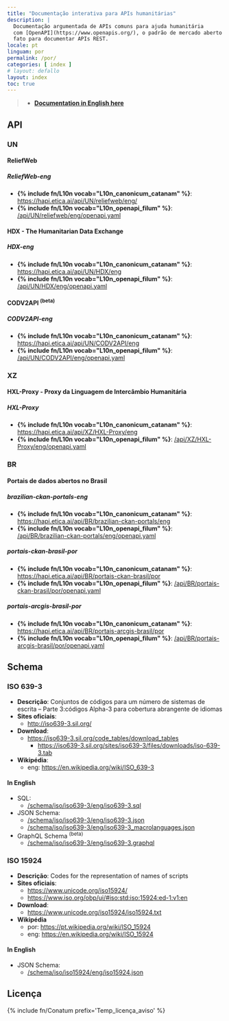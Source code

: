 ```yaml
---
title: "Documentação interativa para APIs humanitárias"
description: |
  Documentação argumentada de APIs comuns para ajuda humanitária
  com [OpenAPI](https://www.openapis.org/), o padrão de mercado aberto de
  fato para documentar APIs REST.
locale: pt
linguam: por
permalink: /por/
categories: [ index ]
# layout: defallo
layout: index
toc: true
---
```


> - **[Documentation in English here](/eng/)**

## API

### UN

#### ReliefWeb
<!--
- **Wikipedia**:
  - eng: <https://en.wikipedia.org/wiki/ReliefWeb>
-->

##### ReliefWeb-eng
- **{% include fn/L10n vocab="L10n_canonicum_catanam" %}**: <https://hapi.etica.ai/api/UN/reliefweb/eng/>
- **{% include fn/L10n vocab="L10n_openapi_filum" %}**: [/api/UN/reliefweb/eng/openapi.yaml](/api/UN/reliefweb/eng/openapi.yaml)

#### HDX - The Humanitarian Data Exchange

##### HDX-eng
- **{% include fn/L10n vocab="L10n_canonicum_catanam" %}**: <https://hapi.etica.ai/api/UN/HDX/eng>
- **{% include fn/L10n vocab="L10n_openapi_filum" %}**: [/api/UN/HDX/eng/openapi.yaml](/api/UN/HDX/eng/openapi.yaml)

#### CODV2API <sup>(beta)</sup>

##### CODV2API-eng
- **{% include fn/L10n vocab="L10n_canonicum_catanam" %}**: <https://hapi.etica.ai/api/UN/CODV2API/eng>
- **{% include fn/L10n vocab="L10n_openapi_filum" %}**: [/api/UN/CODV2API/eng/openapi.yaml](/api/UN/CODV2API/eng/openapi.yaml)

### XZ

#### HXL-Proxy - Proxy da Linguagem de Intercâmbio Humanitária

##### HXL-Proxy
- **{% include fn/L10n vocab="L10n_canonicum_catanam" %}**: <https://hapi.etica.ai/api/XZ/HXL-Proxy/eng>
- **{% include fn/L10n vocab="L10n_openapi_filum" %}**: [/api/XZ/HXL-Proxy/eng/openapi.yaml](/api/XZ/HXL-Proxy/eng/openapi.yaml)

### BR

#### Portais de dados abertos no Brasil

##### brazilian-ckan-portals-eng

- **{% include fn/L10n vocab="L10n_canonicum_catanam" %}**: <https://hapi.etica.ai/api/BR/brazilian-ckan-portals/eng>
- **{% include fn/L10n vocab="L10n_openapi_filum" %}**: [/api/BR/brazilian-ckan-portals/eng/openapi.yaml](/api/BR/brazilian-ckan-portals/eng/openapi.yaml)

##### portais-ckan-brasil-por

- **{% include fn/L10n vocab="L10n_canonicum_catanam" %}**: <https://hapi.etica.ai/api/BR/portais-ckan-brasil/por>
- **{% include fn/L10n vocab="L10n_openapi_filum" %}**: [/api/BR/portais-ckan-brasil/por/openapi.yaml](/api/BR/portais-ckan-brasil/por/openapi.yaml)

##### portais-arcgis-brasil-por

- **{% include fn/L10n vocab="L10n_canonicum_catanam" %}**: <https://hapi.etica.ai/api/BR/portais-arcgis-brasil/por>
- **{% include fn/L10n vocab="L10n_openapi_filum" %}**: [/api/BR/portais-arcgis-brasil/por/openapi.yaml](/api/BR/portais-arcgis-brasil/por/openapi.yaml)

## Schema

### ISO 639-3
- **Descrição**: Conjuntos de códigos para um número de sistemas de escrita –
  Parte 3:códigos Alpha-3 para cobertura abrangente de idiomas
- **Sites oficiais**:
  - <http://iso639-3.sil.org/>
- **Download**:
  - <https://iso639-3.sil.org/code_tables/download_tables>
    - <https://iso639-3.sil.org/sites/iso639-3/files/downloads/iso-639-3.tab>
- **Wikipédia**:
  - eng: <https://en.wikipedia.org/wiki/ISO_639-3>

#### In English
- SQL:
  - [/schema/iso/iso639-3/eng/iso639-3.sql](/schema/iso/iso639-3/eng/iso639-3.sql)
- JSON Schema:
  - [/schema/iso/iso639-3/eng/iso639-3.json](/schema/iso/iso639-3/eng/iso639-3.json)
  - [/schema/iso/iso639-3/eng/iso639-3_macrolanguages.json](/schema/iso/iso639-3/eng/iso639-3_macrolanguages.json)
- GraphQL Schema <sup>(beta)</sup>
  - [/schema/iso/iso639-3/eng/iso639-3.graphql](/schema/iso/iso639-3/eng/iso639-3.graphql)

### ISO 15924
- **Descrição**: Codes for the representation of names of scripts
- **Sites oficiais**:
  - <https://www.unicode.org/iso15924/>
  - <https://www.iso.org/obp/ui/#iso:std:iso:15924:ed-1:v1:en>
- **Download**:
  - <https://www.unicode.org/iso15924/iso15924.txt>
- **Wikipédia**
  - por: <https://pt.wikipedia.org/wiki/ISO_15924>
  - eng: <https://en.wikipedia.org/wiki/ISO_15924>

#### In English

- JSON Schema:
  - [/schema/iso/iso15924/eng/iso15924.json](/schema/iso/iso15924/eng/iso15924.json)

<!--
## Systema

### OpenAPI
- **Especificação OpenAPI**: <https://spec.openapis.org/oas/v3.0.3>
- **OpenAPI.Tools** <https://openapi.tools/>

#### Editores online
- <https://editor.swagger.io/>
- <https://editor.swagger.io/?url=https://example.org/myfile.yaml>

-->

## Licença

{% include fn/Conatum prefix='Temp_licença_aviso' %}
